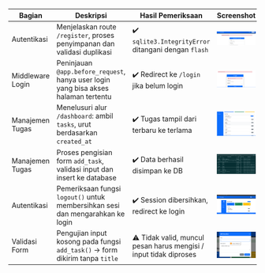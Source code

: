 | Bagian           | Deskripsi                                                                           | Hasil Pemeriksaan                                     | Screenshot                                   |
|------------------|-------------------------------------------------------------------------------------|-------------------------------------------------------|----------------------------------------------|
| Autentikasi      | Menjelaskan route `/register`, proses penyimpanan dan validasi duplikasi            | ✔️ `sqlite3.IntegrityError` ditangani dengan `flash`  | ![](temp1.png)    |
| Middleware Login | Peninjauan `@app.before_request`, hanya user login yang bisa akses halaman tertentu | ✔️ Redirect ke `/login` jika belum login              | ![](temp2.png) |
| Manajemen Tugas  | Menelusuri alur `/dashboard`: ambil `tasks`, urut berdasarkan `created_at`          | ✔️ Tugas tampil dari terbaru ke terlama               | ![](temp3.png)   |
| Manajemen Tugas  | Proses pengisian form `add_task`, validasi input dan insert ke database             | ✔️ Data berhasil disimpan ke DB                       | ![](temp4.png)    |
| Autentikasi      | Pemeriksaan fungsi `logout()` untuk membersihkan sesi dan mengarahkan ke login       | ✔️ Session dibersihkan, redirect ke login                | ![](temp5.png)                               |
| Validasi Form    | Pengujian input kosong pada fungsi `add_task()` → form dikirim tanpa `title`         | ⚠️ Tidak valid, muncul pesan harus mengisi / input tidak diproses | ![](temp6.png)                               |
